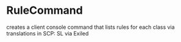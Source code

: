 # RuleCommand
creates a client console command that lists rules for each class via translations in SCP: SL via Exiled
